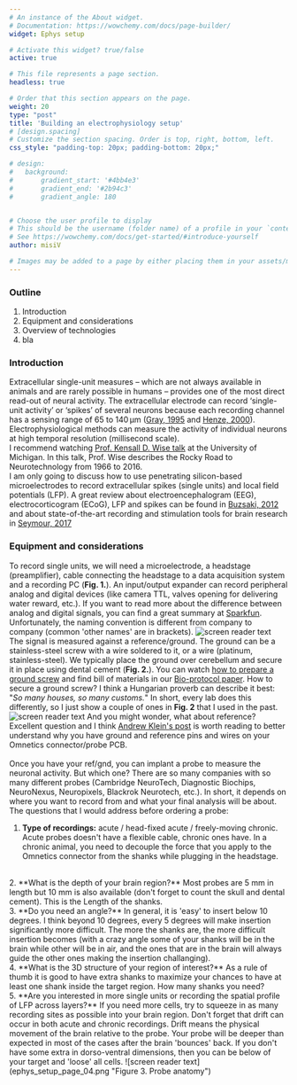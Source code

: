 ```yaml
---
# An instance of the About widget.
# Documentation: https://wowchemy.com/docs/page-builder/
widget: Ephys setup

# Activate this widget? true/false
active: true

# This file represents a page section.
headless: true

# Order that this section appears on the page.
weight: 20
type: "post"
title: 'Building an electrophysiology setup'
# [design.spacing]
# Customize the section spacing. Order is top, right, bottom, left.
css_style: "padding-top: 20px; padding-bottom: 20px;"

# design:
#   background:
#       gradient_start: '#4bb4e3'
#       gradient_end: '#2b94c3'
#       gradient_angle: 180


# Choose the user profile to display
# This should be the username (folder name) of a profile in your `content/authors/` folder.
# See https://wowchemy.com/docs/get-started/#introduce-yourself
author: misiV

# Images may be added to a page by either placing them in your assets/media/
---
```

### Outline
1. Introduction
2. Equipment and considerations
3. Overview of technologies
3. bla <br />

### Introduction
Extracellular single-unit measures – which are not always available in animals and are rarely possible in humans – provides one of the most direct read-out of neural activity. The extracellular electrode can record ‘single-unit activity’ or ‘spikes’ of several neurons because each recording channel has a sensing range of 65 to 140 μm ([Gray, 1995](https://www.sciencedirect.com/science/article/pii/0165027095000852) and [Henze, 2000](https://journals.physiology.org/doi/epdf/10.1152/jn.2000.84.1.390)). Electrophysiological methods can measure the activity of individual neurons at high temporal resolution (millisecond scale).  <br /> 
I recommend watching [Prof. Kensall D. Wise talk](https://www.youtube.com/watch?v=G5mfF5yV_lA) at the University of Michigan. In this talk, Prof. Wise describes the Rocky Road to Neurotechnology from 1966 to 2016. <br /> 
I am only going to discuss how to use penetrating silicon-based microelectrodes to record extracellular spikes (single units) and local field potentials (LFP). A great review about electroencephalogram (EEG), electrocorticogram (ECoG), LFP and spikes can be found in [Buzsaki, 2012](https://www.nature.com/articles/nrn3241) and about state-of-the-art recording and stimulation tools for brain research in [Seymour, 2017](https://www.nature.com/articles/micronano201666) <br /> 
### Equipment and considerations
To record single units, we will need a microelectrode, a headstage (preamplifier), cable connecting the headstage to a data acquisition system and a recording PC (**Fig. 1.**). An input/output expander can record peripheral analog and digital devices (like camera TTL, valves opening for delivering water reward, etc.). If you want to read more about the difference between analog and digital signals, you can find a great summary at [Sparkfun](https://learn.sparkfun.com/tutorials/analog-vs-digital). Unfortunately, the naming convention is different from company to company (common 'other names' are in brackets). 
![screen reader text](ephys_setup_page_01.png "Figure 1. Components of an ephys setup")
<br />
The signal is measured against a reference/ground. The ground can be a stainless-steel screw with a wire soldered to it, or a wire (platinum, stainless-steel). We typically place the ground over cerebellum and secure it in place using dental cement (**Fig. 2.**). You can watch [how to prepare a ground screw](https://www.youtube.com/watch?v=_XFqGOXRdm4) and find bill of materials in our [Bio-protocol paper](https://en.bio-protocol.org/en/bpdetail?id=4137&type=0). How to secure a ground screw? I think a Hungarian proverb can describe it best: "*So many houses, so many customs.*" In short, every lab does this differently, so I just show a couple of ones in **Fig. 2** that I used in the past. 
![screen reader text](ephys_setup_page_02.png "Figure 2. Ground/reference options")
And you might wonder, what about reference? Excellent question and I think [Andrew Klein's post](https://plexon.com/blog-post/point-of-reference/) is worth reading to better understand why you have ground and reference pins and wires on your Omnetics connector/probe PCB. 
<br />
<br />
Once you have your ref/gnd, you can implant a probe to measure the neuronal activity. But which one? There are so many companies with so many different probes (Cambridge NeuroTech, Diagnostic Biochips, NeuroNexus, Neuropixels, Blackrok Neurotech, etc.). In short, it depends on where you want to record from and what your final analysis will be about. The questions that I would address before ordering a probe:
<br />
1. **Type of recordings:** acute / head-fixed acute / freely-moving chronic. Acute probes doesn't have a flexible cable, chronic ones have. In a chronic animal, you need to decouple the force that you apply to the Omnetics connector from the shanks while plugging in the headstage. 
<br />
2. **What is the depth of your brain region?** Most probes are 5 mm in length but 10 mm is also available (don't forget to count the skull and dental cement). This is the Length of the shanks.
<br />
3. **Do you need an angle?** In general, it is 'easy' to insert below 10 degrees. I think beyond 10 degrees, every 5 degrees will make insertion significantly more difficult. The more the shanks are, the more difficult insertion becomes (with a crazy angle some of your shanks will be in the brain while other will be in air, and the ones that are in the brain will always guide the other ones making the insertion challanging).
<br />
4. **What is the 3D structure of your region of interest?** As a rule of thumb it is good to have extra shanks to maximize your chances to have at least one shank inside the target region. How many shanks you need?
<br />
5. **Are you interested in more single units or recording the spatial profile of LFP across layers?** If you need more cells, try to squeeze in as many recording sites as possible into your brain region. Don't forget that drift can occur in both acute and chronic recordings. Drift means the physical movement of the brain relative to the probe. Your probe will be deeper than expected in most of the cases after the brain 'bounces' back. If you don't have some extra in dorso-ventral dimensions, then you can be below of your target and 'loose' all cells.  
![screen reader text](ephys_setup_page_04.png "Figure 3. Probe anatomy")
